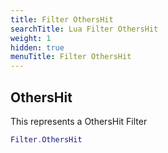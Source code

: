 ```yaml
---
title: Filter OthersHit
searchTitle: Lua Filter OthersHit
weight: 1
hidden: true
menuTitle: Filter OthersHit
---
```

## OthersHit

This represents a OthersHit Filter
```lua
Filter.OthersHit
```